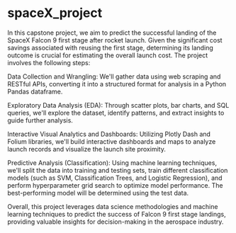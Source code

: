 # spaceX_project
In this capstone project, we aim to predict the successful landing of the SpaceX Falcon 9 first stage after rocket launch. Given the significant cost savings associated with reusing the first stage, determining its landing outcome is crucial for estimating the overall launch cost. The project involves the following steps:

Data Collection and Wrangling: We'll gather data using web scraping and RESTful APIs, converting it into a structured format for analysis in a Python Pandas dataframe.

Exploratory Data Analysis (EDA): Through scatter plots, bar charts, and SQL queries, we'll explore the dataset, identify patterns, and extract insights to guide further analysis.

Interactive Visual Analytics and Dashboards: Utilizing Plotly Dash and Folium libraries, we'll build interactive dashboards and maps to analyze launch records and visualize the launch site proximity.

Predictive Analysis (Classification): Using machine learning techniques, we'll split the data into training and testing sets, train different classification models (such as SVM, Classification Trees, and Logistic Regression), and perform hyperparameter grid search to optimize model performance. The best-performing model will be determined using the test data.

Overall, this project leverages data science methodologies and machine learning techniques to predict the success of Falcon 9 first stage landings, providing valuable insights for decision-making in the aerospace industry.






